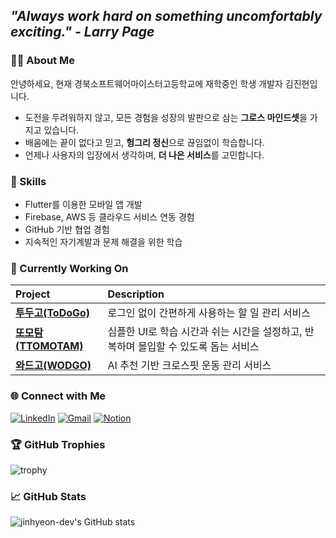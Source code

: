 ## ***"Always work hard on something uncomfortably exciting." - Larry Page***

### 👋🏻 About Me
안녕하세요, 현재 경북소프트웨어마이스터고등학교에 재학중인 학생 개발자 김진현입니다.
- 도전을 두려워하지 않고, 모든 경험을 성장의 발판으로 삼는 **그로스 마인드셋**을 가지고 있습니다.
- 배움에는 끝이 없다고 믿고, **헝그리 정신**으로 끊임없이 학습합니다.
- 언제나 사용자의 입장에서 생각하며, **더 나은 서비스**를 고민합니다.

### 🌱 Skills
- Flutter를 이용한 모바일 앱 개발
- Firebase, AWS 등 클라우드 서비스 연동 경험
- GitHub 기반 협업 경험
- 지속적인 자기계발과 문제 해결을 위한 학습

### 🚀 Currently Working On
| Project | Description |
|:---|:---|
| [**투두고(ToDoGo)**](https://github.com/jinhyeon-dev/todogo) | 로그인 없이 간편하게 사용하는 할 일 관리 서비스 |
| [**또모탐(TTOMOTAM)**](https://github.com/jinhyeon-dev/ttomotam) | 심플한 UI로 학습 시간과 쉬는 시간을 설정하고, 반복하며 몰입할 수 있도록 돕는 서비스 |
| [**와드고(WODGO)**](https://github.com/WODGO) | AI 추천 기반 크로스핏 운동 관리 서비스 |

### 🌐 Connect with Me
[![LinkedIn](https://img.shields.io/badge/LinkedIn-0A66C2?style=flat-square&logo=linkedin&logoColor=white)](https://www.linkedin.com/in/진현-김-377784329/)
[![Gmail](https://img.shields.io/badge/Gmail-D14836?style=flat-square&logo=gmail&logoColor=white)](mailto:jinhyeon.dev@gmail.com)
[![Notion](https://img.shields.io/badge/Notion-000000?style=flat-square&logo=notion&logoColor=white)](https://jinhyeon-dev.notion.site/1cad3e95e4e480149d5bc1056b42e5cc)

### 🏆 GitHub Trophies
![trophy](https://github-profile-trophy.vercel.app/?username=jinhyeon-dev&theme=dark&row=1&column=5)

### 📈 GitHub Stats
![jinhyeon-dev's GitHub stats](https://github-readme-stats.vercel.app/api?username=jinhyeon-dev&show_icons=true&theme=transparent)
